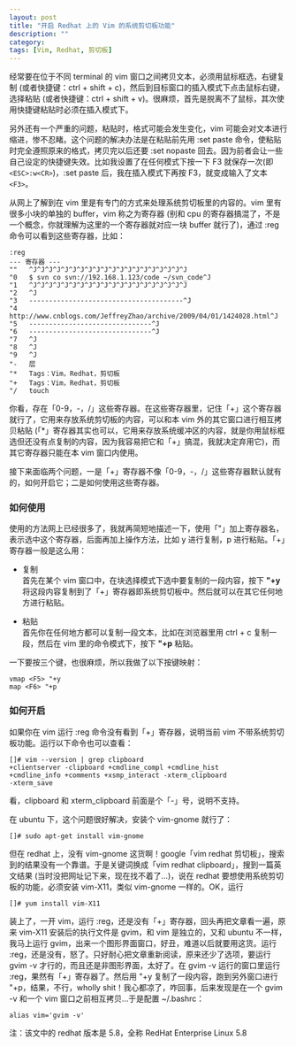 ```yaml
---
layout: post
title: "开启 Redhat 上的 Vim 的系统剪切板功能"
description: ""
category: 
tags: [Vim, Redhat, 剪切板]
---
```


经常要在位于不同 terminal 的 vim 窗口之间拷贝文本，必须用鼠标框选，右键复制 (或者快捷键：ctrl + shift + c)，然后到目标窗口的插入模式下点击鼠标右键，选择粘贴 (或者快捷键：ctrl + shift + v)。很麻烦，首先是脱离不了鼠标，其次使用快捷键粘贴时必须在插入模式下。

另外还有一个严重的问题，粘贴时，格式可能会发生变化，vim 可能会对文本进行缩进，惨不忍睹。这个问题的解决办法是在粘贴前先用 :set paste 命令，使粘贴时完全遵照原来的格式，拷贝完以后还要 :set nopaste 回去。因为前者会让一些自己设定的快捷键失效。比如我设置了在任何模式下按一下 F3 就保存一次(即 `<ESC>:w<CR>`)，:set paste 后，我在插入模式下再按 F3，就变成输入了文本 `<F3>`。

从网上了解到在 vim 里是有专门的方式来处理系统剪切板里的内容的。vim 里有很多小块的单独的 buffer，vim 称之为寄存器 (别和 cpu 的寄存器搞混了，不是一个概念，你就理解为这里的一个寄存器就对应一块 buffer 就行了)，通过 :reg 命令可以看到这些寄存器，比如：

    :reg
    --- 寄存器 ---
    ""   ^J^J^J^J^J^J^J^J^J^J^J^J^J^J^J^J^J^J^J^J
    "0   $ svn co svn://192.168.1.123/code ~/svn_code^J
    "1   ^J^J^J^J^J^J^J^J^J^J^J^J^J^J^J^J^J^J^J^J
    "2   ^J
    "3   ---------------------------------------^J
    "4   http://www.cnblogs.com/JeffreyZhao/archive/2009/04/01/1424028.html^J
    "5   -------------------------------^J
    "6   -------------------------------^J
    "7   ^J
    "8   ^J
    "9   ^J
    "-   层
    "*   Tags：Vim，Redhat，剪切板
    "+   Tags：Vim，Redhat，剪切板
    "/   touch

你看，存在「0-9，-，/」这些寄存器。在这些寄存器里，记住「+」这个寄存器就行了，它用来存放系统剪切板的内容，可以和本 vim 外的其它窗口进行相互拷贝粘贴 (「*」寄存器其实也可以，它用来存放系统缓冲区的内容，就是你用鼠标框选但还没有点复制的内容，因为我容易把它和「+」搞混，我就决定弃用它)，而其它寄存器只能在本 vim 窗口内使用。

接下来面临两个问题，一是「+」寄存器不像「0-9，-，/」这些寄存器默认就有的，如何开启它；二是如何使用这些寄存器。

### 如何使用
使用的方法网上已经很多了，我就再简短地描述一下，使用「"」加上寄存器名，表示选中这个寄存器，后面再加上操作方法，比如 y 进行复制，p 进行粘贴。「+」寄存器一般是这么用：

* 复制  
首先在某个 vim 窗口中，在块选择模式下选中要复制的一段内容，按下 __"+y__ 将这段内容复制到了「+」寄存器即系统剪切板中。然后就可以在其它任何地方进行粘贴。

* 粘贴  
首先你在任何地方都可以复制一段文本，比如在浏览器里用 ctrl + c 复制一段，然后在 vim 里的命令模式下，按下 __"+p__ 粘贴。

一下要按三个键，也很麻烦，所以我做了以下按键映射：

    vmap <F5> "+y
    map <F6> "+p

### 如何开启
如果你在 vim 运行 :reg 命令没有看到「+」寄存器，说明当前 vim 不带系统剪切板功能。运行以下命令也可以查看：
  
    []# vim --version | grep clipboard
    +clientserver -clipboard +cmdline_compl +cmdline_hist 
    +cmdline_info +comments +xsmp_interact -xterm_clipboard 
    -xterm_save

看，clipboard 和 xterm_clipboard 前面是个「-」号，说明不支持。

在 ubuntu 下，这个问题很好解决，安装个 vim-gnome 就行了：

    []# sudo apt-get install vim-gnome

但在 redhat 上，没有 vim-gnome 这货啊！google「vim redhat 剪切板」，搜索到的结果没有一个靠谱。于是关键词换成「vim redhat clipboard」，搜到一篇英文结果 (当时没把网址记下来，现在找不着了...)，说在 redhat 要想使用系统剪切板的功能，必须安装 vim-X11，类似 vim-gnome 一样的。OK，运行 

    []# yum install vim-X11

装上了，一开 vim，运行 :reg，还是没有「+」寄存器，回头再把文章看一遍，原来 vim-X11 安装后的执行文件是 gvim，和 vim 是独立的，又和 ubuntu 不一样，我马上运行 gvim，出来一个图形界面窗口，好丑，难道以后就要用这货。运行 :reg，还是没有，怒了。只好耐心把文章重新阅读，原来还少了选项，要运行 gvim -v 才行的，而且还是非图形界面，太好了。在 gvim -v 运行的窗口里运行 :reg，果然有「+」寄存器了。然后用 "+y 复制了一段内容，跑到另外窗口进行 "+p，结果，不行，wholly shit！我心都凉了，咋回事，后来发现是在一个 gvim -v 和一个 vim 窗口之前相互拷贝...于是配置 ~/.bashrc：

    alias vim='gvim -v'

注：该文中的 redhat 版本是 5.8，全称 RedHat Enterprise Linux 5.8
